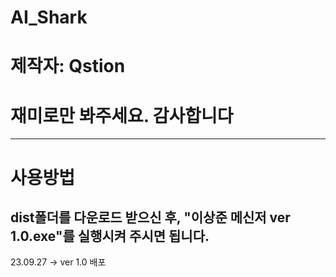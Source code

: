# AI_Shark
# 제작자: Qstion
# 재미로만 봐주세요. 감사합니다

---
# 사용방법
dist폴더를 다운로드 받으신 후, "이상준 메신저 ver 1.0.exe"를 실행시켜 주시면 됩니다. 
---

23.09.27 -> ver 1.0 배포
